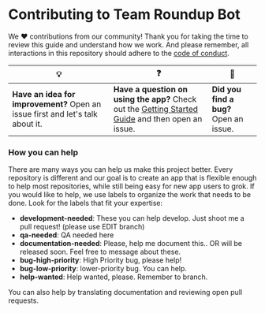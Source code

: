 # Contributing to Team Roundup Bot

We :heart: contributions from our community! Thank you for taking the time to review this guide and understand how we work. And please remember, all interactions in this repository should adhere to the [code of conduct](code-of-conduct.md).

| :bulb: | :question: | :bug: |
| ------- | -------- | -------- |
| **Have an idea for improvement?** Open an issue first and let's talk about it. | **Have a question on using the app?** Check out the [Getting Started Guide](docs/getting-started.md) and then open an issue. | **Did you find a bug?** Open an issue. |

### How you can help

There are many ways you can help us make this project better. Every repository is different and our goal is to create an app that is flexible enough to help most repositories, while still being easy for new app users to grok. If you would like to help, we use labels to organize the work that needs to be done. Look for the labels that fit your expertise:

- **development-needed**: These you can help develop. Just shoot me a pull request! (please use EDIT branch)
- **qa-needed**: QA needed here
- **documentation-needed**: Please, help me document this.. OR will be released soon. Feel free to message about these.
- **bug-high-priority**: High Priority bug, please help!
- **bug-low-priority**: lower-priority bug. You can help.
- **help-wanted**: Help wanted, please. Remember to branch.

You can also help by translating documentation and reviewing open pull requests.
